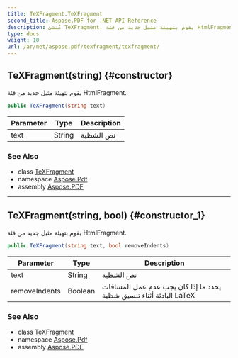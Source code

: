 ```yaml
---
title: TeXFragment.TeXFragment
second_title: Aspose.PDF for .NET API Reference
description: مُنشئ TeXFragment. يقوم بتهيئة مثيل جديد من فئة HtmlFragment
type: docs
weight: 10
url: /ar/net/aspose.pdf/texfragment/texfragment/
---
```

## TeXFragment(string) {#constructor}

يقوم بتهيئة مثيل جديد من فئة HtmlFragment.

```csharp
public TeXFragment(string text)
```

| Parameter | Type | Description |
| --- | --- | --- |
| text | String | نص الشظية |

### See Also

* class [TeXFragment](../)
* namespace [Aspose.Pdf](../../../aspose.pdf/)
* assembly [Aspose.PDF](../../../)

---

## TeXFragment(string, bool) {#constructor_1}

يقوم بتهيئة مثيل جديد من فئة HtmlFragment.

```csharp
public TeXFragment(string text, bool removeIndents)
```

| Parameter | Type | Description |
| --- | --- | --- |
| text | String | نص الشظية |
| removeIndents | Boolean | يحدد ما إذا كان يجب عدم عمل المسافات البادئة أثناء تنسيق شظية LaTeX |

### See Also

* class [TeXFragment](../)
* namespace [Aspose.Pdf](../../../aspose.pdf/)
* assembly [Aspose.PDF](../../../)
